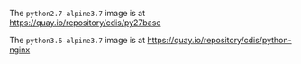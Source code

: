 The `python2.7-alpine3.7` image is at https://quay.io/repository/cdis/py27base

The `python3.6-alpine3.7` image is at https://quay.io/repository/cdis/python-nginx
